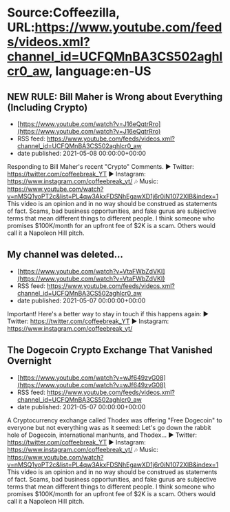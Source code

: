 # Source:Coffeezilla, URL:https://www.youtube.com/feeds/videos.xml?channel_id=UCFQMnBA3CS502aghlcr0_aw, language:en-US

## NEW RULE: Bill Maher is Wrong about Everything (Including Crypto)
 - [https://www.youtube.com/watch?v=J16eQqtrRro](https://www.youtube.com/watch?v=J16eQqtrRro)
 - RSS feed: https://www.youtube.com/feeds/videos.xml?channel_id=UCFQMnBA3CS502aghlcr0_aw
 - date published: 2021-05-08 00:00:00+00:00

Responding to Bill Maher's recent "Crypto" Comments.
► Twitter: https://twitter.com/coffeebreak_YT
► Instagram: https://www.instagram.com/coffeebreak_yt/
🎶 Music: https://www.youtube.com/watch?v=nMSQ1yoPT2c&list=PL4qw3AkxFDSNhEgawXD1j6r0iN1072XIB&index=1
This video is an opinion and in no way should be construed as statements of fact. Scams, bad business opportunities, and fake gurus are subjective terms that mean different things to different people. I think someone who promises $100K/month for an upfront fee of $2K is a scam. Others would call it a Napoleon Hill pitch.

## My channel was deleted...
 - [https://www.youtube.com/watch?v=VtaFWbZdVKI](https://www.youtube.com/watch?v=VtaFWbZdVKI)
 - RSS feed: https://www.youtube.com/feeds/videos.xml?channel_id=UCFQMnBA3CS502aghlcr0_aw
 - date published: 2021-05-07 00:00:00+00:00

Important! Here's a better way to stay in touch if this happens again:
► Twitter: https://twitter.com/coffeebreak_YT
► Instagram: https://www.instagram.com/coffeebreak_yt/

## The Dogecoin Crypto Exchange That Vanished Overnight
 - [https://www.youtube.com/watch?v=wJf649zvG08](https://www.youtube.com/watch?v=wJf649zvG08)
 - RSS feed: https://www.youtube.com/feeds/videos.xml?channel_id=UCFQMnBA3CS502aghlcr0_aw
 - date published: 2021-05-07 00:00:00+00:00

A Cryptocurrency exchange called Thodex was offering "Free Dogecoin" to everyone but not everything was as it seemed: Let's go down the rabbit hole of Dogecoin, international manhunts, and Thodex...
► Twitter: https://twitter.com/coffeebreak_YT
► Instagram: https://www.instagram.com/coffeebreak_yt/
🎶 Music: https://www.youtube.com/watch?v=nMSQ1yoPT2c&list=PL4qw3AkxFDSNhEgawXD1j6r0iN1072XIB&index=1
This video is an opinion and in no way should be construed as statements of fact. Scams, bad business opportunities, and fake gurus are subjective terms that mean different things to different people. I think someone who promises $100K/month for an upfront fee of $2K is a scam. Others would call it a Napoleon Hill pitch.

